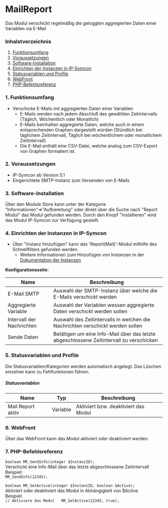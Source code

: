 # MailReport

Das Modul verschickt regelmäßig die geloggten aggregierten Daten einer Variablen via E-Mail

### Inhalstverzeichnis

1. [Funktionsumfang](#1-funktionsumfang)
2. [Voraussetzungen](#2-voraussetzungen)
3. [Software-Installation](#3-software-installation)
4. [Einrichten der Instanzen in IP-Symcon](#4-einrichten-der-instanzen-in-ip-symcon)
5. [Statusvariablen und Profile](#5-statusvariablen-und-profile)
6. [WebFront](#6-webfront)
7. [PHP-Befehlsreferenz](#7-php-befehlsreferenz)

### 1. Funktionsumfang

* Verschicke E-Mails mit aggregierten Daten einer Variablen
  * E-Mails werden nach jedem Abschluß des gewählten Zeitintervalls (Täglich, Wöchentlich oder Monatlich)
  * E-Mails beinhalten aggregierte Daten, welche auch in einem entsprechenden Graphen dargestellt würden (Stündlich bei täglichem Zeitintervall, Täglich bei wöchentlichem oder monatlichem Zeitintervall)
  * Die E-Mail enthält eine CSV-Datei, welche analog zum CSV-Export von Graphen formatiert ist.

### 2. Voraussetzungen

- IP-Symcon ab Version 5.1
- Eingerichtete SMTP-Instanz zum Versenden von E-Mails

### 3. Software-Installation

Über den Module Store kann unter der Kategorie "Informationen"=>"Aufbereitung" oder direkt über die Suche nach "Report Modul" das Modul gefunden werden. Durch den Knopf "Installieren" wird das Modul IP-Symcon zur Verfügung gestellt.

### 4. Einrichten der Instanzen in IP-Symcon

- Über "Instanz hinzufügen" kann das 'Report(Mail)'-Modul mithilfe des Schnellfilters gefunden werden.
    - Weitere Informationen zum Hinzufügen von Instanzen in der [Dokumentation der Instanzen](https://www.symcon.de/service/dokumentation/konzepte/instanzen/#Instanz_hinzufügen)

__Konfigurationsseite__:

Name                      | Beschreibung
------------------------- | ---------------------------------
E-Mail SMTP               | Auswahl der SMTP-Instanz über welche die E-Mails verschickt werden
Aggregierte Variable      | Auswahl der Variablen wessen aggregierte Daten verschickt werden sollen
Intervall der Nachrichten | Auswahl des Zeitintervalls in welchen die Nachrichten verschickt werden sollen
Sende Daten               | Betätigen um eine Info-Mail über das letzte abgeschlossene Zeitintervall zu verschicken

### 5. Statusvariablen und Profile

Die Statusvariablen/Kategorien werden automatisch angelegt. Das Löschen einzelner kann zu Fehlfunktionen führen.

##### Statusvariablen

Name              | Typ      | Beschreibung
----------------- | -------- | ----------------
Mail Report aktiv | Variable | Aktiviert bzw. deaktiviert das Modul

### 6. WebFront

Über das WebFront kann das Modul aktiviert oder deaktiviert werden.

### 7. PHP-Befehlsreferenz

`boolean MR_SendInfo(integer $InstanzID);`  
Verschickt eine Info-Mail über das letzte abgeschlossene Zeitintervall  
Beispiel:  
`MR_SendInfo(12345);`

`boolean MR_SetActive(integer $InstanzID, boolean $Active);`  
Aktiviert oder deaktiviert das Modul in Abhängigkeit von $Active  
Beispiel:  
`// Aktiviere das Modul  
MR_SetActive(12345, true);`
